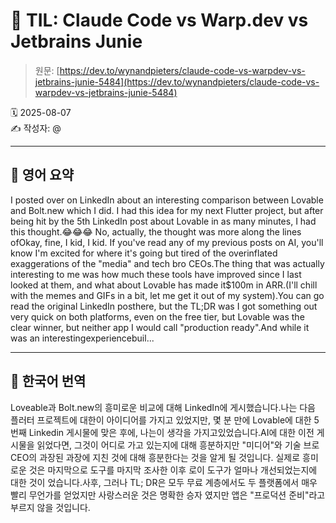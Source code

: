 # 📌 TIL: Claude Code vs Warp.dev vs Jetbrains Junie

> 원문: [https://dev.to/wynandpieters/claude-code-vs-warpdev-vs-jetbrains-junie-5484](https://dev.to/wynandpieters/claude-code-vs-warpdev-vs-jetbrains-junie-5484)

🗓 2025-08-07  
✍️ 작성자: @

---

## 🔹 영어 요약

I posted over on LinkedIn about an interesting comparison between Lovable and Bolt.new which I did. I had this idea for my next Flutter project, but after being hit by the 5th LinkedIn post about Lovable in as many minutes, I had this thought.😂😂😂 No, actually, the thought was more along the lines ofOkay, fine, I kid, I kid. If you've read any of my previous posts on AI, you'll know I'm excited for where it's going but tired of the overinflated exaggerations of the "media" and tech bro CEOs.The thing that was actually interesting to me was how much these tools have improved since I last looked at them, and what about Lovable has made it$100m in ARR.(I'll chill with the memes and GIFs in a bit, let me get it out of my system).You can go read the original LinkedIn posthere, but the TL;DR was I got something out very quick on both platforms, even on the free tier, but Lovable was the clear winner, but neither app I would call "production ready".And while it was an interestingexperiencebuil...

---

## 🔸 한국어 번역

Loveable과 Bolt.new의 흥미로운 비교에 대해 LinkedIn에 게시했습니다.나는 다음 플러터 프로젝트에 대한이 아이디어를 가지고 있었지만, 몇 분 만에 Lovable에 대한 5 번째 Linkedin 게시물에 맞은 후에, 나는이 생각을 가지고있었습니다.AI에 대한 이전 게시물을 읽었다면, 그것이 어디로 가고 있는지에 대해 흥분하지만 "미디어"와 기술 브로 CEO의 과장된 과장에 지친 것에 대해 흥분한다는 것을 알게 될 것입니다. 실제로 흥미로운 것은 마지막으로 도구를 마지막 조사한 이후 로이 도구가 얼마나 개선되었는지에 대한 것이 었습니다.사후, 그러나 TL; DR은 모두 무료 계층에서도 두 플랫폼에서 매우 빨리 무언가를 얻었지만 사랑스러운 것은 명확한 승자 였지만 앱은 "프로덕션 준비"라고 부르지 않을 것입니다.
